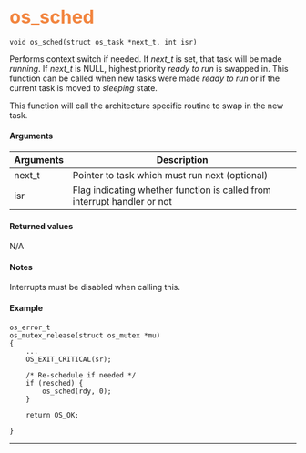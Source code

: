 ## <font color="#F2853F" style="font-size:24pt"> os_sched </font>

```no-highlight
void os_sched(struct os_task *next_t, int isr)
```

Performs context switch if needed. If *next_t* is set, that task will be made *running*. If *next_t* is NULL, highest priority *ready to run* is swapped in. This function can be called when new tasks were made *ready to run* or if the current task is moved to *sleeping* state.

This function will call the architecture specific routine to swap in the new task.

#### Arguments

| Arguments | Description |
|-----------|-------------|
| next_t | Pointer to task which must run next (optional) |
| isr | Flag indicating whether function is called from interrupt handler or not |

#### Returned values

N/A

#### Notes

Interrupts must be disabled when calling this.

#### Example

<Add text to set up the context for the example here>

```no-highlight
os_error_t
os_mutex_release(struct os_mutex *mu)
{
    ...
    OS_EXIT_CRITICAL(sr);

    /* Re-schedule if needed */
    if (resched) {
        os_sched(rdy, 0);
    }

    return OS_OK;

}
```

---------------------

